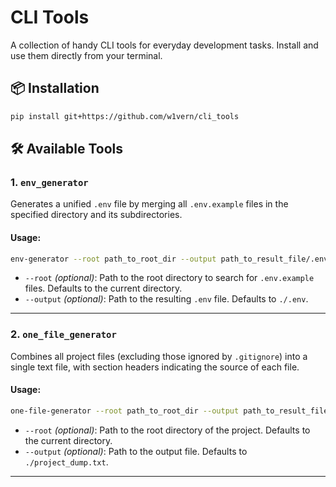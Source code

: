 # CLI Tools

A collection of handy CLI tools for everyday development tasks. Install and use them directly from your terminal.

## 📦 Installation

```bash
pip install git+https://github.com/w1vern/cli_tools
```

## 🛠 Available Tools

### 1. `env_generator`

Generates a unified `.env` file by merging all `.env.example` files in the specified directory and its subdirectories.

#### Usage:

```bash
env-generator --root path_to_root_dir --output path_to_result_file/.env
```

- `--root` *(optional)*: Path to the root directory to search for `.env.example` files. Defaults to the current directory.
- `--output` *(optional)*: Path to the resulting `.env` file. Defaults to `./.env`.

---

### 2. `one_file_generator`

Combines all project files (excluding those ignored by `.gitignore`) into a single text file, with section headers indicating the source of each file.

#### Usage:

```bash
one-file-generator --root path_to_root_dir --output path_to_result_file/.txt
```

- `--root` *(optional)*: Path to the root directory of the project. Defaults to the current directory.
- `--output` *(optional)*: Path to the output file. Defaults to `./project_dump.txt`.

---